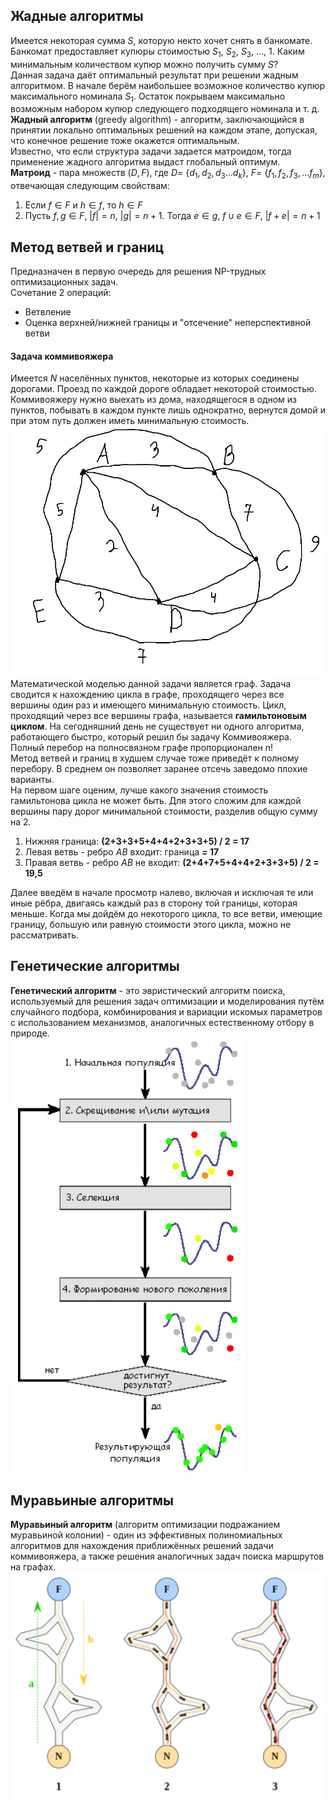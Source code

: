 ## Жадные алгоритмы
Имеется некоторая сумма $S$, которую некто хочет снять в банкомате. Банкомат предоставляет купюры стоимостью $S_1$, $S_2$, $S_3$, ..., $1$. Каким минимальным количеством купюр можно получить сумму $S$?  
Данная задача даёт оптимальный результат при решении жадным алгоритмом. В начале берём наибольшее возможное количество купюр максимального номинала $S_1$. Остаток покрываем максимально возможным набором купюр следующего подходящего номинала и т. д.  
**Жадный алгоритм** (greedy algorithm) - алгоритм, заключающийся в принятии локально оптимальных решений на каждом этапе, допуская, что конечное решение тоже окажется оптимальным.  
Известно, что если структура задачи задается матроидом, тогда применение жадного алгоритма выдаст глобальный оптимум.  
**Матроид** - пара множеств $(D,F)$, где $D =$ {$d_1, d_2, d_3 ... d_k$}, $F =$ {$f_1, f_2, f_3, ... f_m$}, отвечающая следующим свойствам:
1. Если $f∈F$ и $h∈f$, то $h∈F$
2. Пусть $f, g ∈ F$, $|f|=n$, $|g|=n+1$. Тогда $e ∈ g$, $f ∪ e ∈ F$, $|f+e|=n+1$
## Метод ветвей и границ
Предназначен в первую очередь для решения NP-трудных оптимизационных задач.  
Сочетание 2 операций:
- Ветвление
- Оценка верхней/нижней границы и "отсечение" неперспективной ветви
#### Задача коммивояжера
Имеется $N$ населённых пунктов, некоторые из которых соединены дорогами. Проезд по каждой дороге обладает некоторой стоимостью. Коммивояжеру нужно выехать из дома, находящегося в одном из пунктов, побывать в каждом пункте лишь однократно, вернутся домой и при этом путь должен иметь минимальную стоимость.  
![Граф для задачи коммивояжера](../Pictures/06_01.%20Граф%20для%20задачи%20коммивояжера.png)  
Математической моделью данной задачи является граф. Задача сводится к нахождению цикла в графе, проходящего через все вершины один раз и имеющего минимальную стоимость. Цикл, проходящий через все вершины графа, называется **гамильтоновым циклом**. На сегодняшний день не существует ни одного алгоритма, работающего быстро, который решил бы задачу Коммивояжера. Полный перебор на полносвязном графе пропорционален n!  
Метод ветвей и границ в худшем случае тоже приведёт к полному перебору. В среднем он позволяет заранее отсечь заведомо плохие варианты.  
На первом шаге оценим, лучше какого значения стоимость гамильтонова цикла не может быть. Для этого сложим для каждой вершины пару дорог минимальной стоимости, разделив общую сумму на 2.
1. Нижняя граница: **(2+3+3+5+4+4+2+3+3+5) / 2 = 17**
2. Левая ветвь - ребро $AB$ входит: граница **= 17**
3. Правая ветвь - ребро $AB$ не входит: **(2+4+7+5+4+4+2+3+3+5) / 2 = 19,5**
  
Далее введём в начале просмотр налево, включая и исключая те или иные рёбра, двигаясь каждый раз в сторону той границы, которая меньше. Когда мы дойдём до некоторого цикла, то все ветви, имеющие границу, большую или равную стоимости этого цикла, можно не рассматривать.
## Генетические алгоритмы
**Генетический алгоритм** - это эвристический алгоритм поиска, используемый для решения задач оптимизации и моделирования путём случайного подбора, комбинирования и вариации искомых параметров с использованием механизмов, аналогичных естественному отбору в природе.  
![Генетический алгоритм](../Pictures/06_02.%20Генетический%20алгоритм.png)  
## Муравьиные алгоритмы
**Муравьиный алгоритм** (алгоритм оптимизации подражанием муравьиной колонии) - один из эффективных полиномиальных алгоритмов для нахождения приближённых решений задачи коммивояжера, а также решения аналогичных задач поиска маршрутов на графах.  
![Муравьиный алгоритм](../Pictures/06_03.%20Муравьиный%20алгоритм.png)